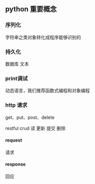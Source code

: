 ## python 重要概念

### 序列化
字符串之类对象转化成程序能够识别的




### 持久化

数据库
文本


### print调试

动态语言，我们推荐函数式编程和对象编程

### http 请求

get、put、post、delete

restful
crud
读
更新
提交
删除

#### request 
请求
#### response

回应
